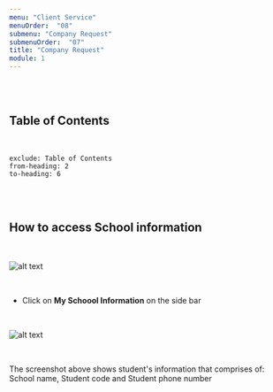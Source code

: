 ```yaml
---
menu: "Client Service"
menuOrder:  "08"
submenu: "Company Request"
submenuOrder:  "07"
title: "Company Request"
module: 1
---
```



<br />
<br />

## Table of Contents

<br />

```toc
exclude: Table of Contents
from-heading: 2
to-heading: 6
```

<br />
<br />




## How to access School information

<br />

 ![alt text](/images/SchoolInfo.png "Title")

<br />

* Click on **My Schoool Information** on the side bar


<br />

 ![alt text](/images/SchoolInformation.png "Title")

<br />

The screenshot above shows student's information that comprises of: School name, Student code and Student phone number

<br />
<br />